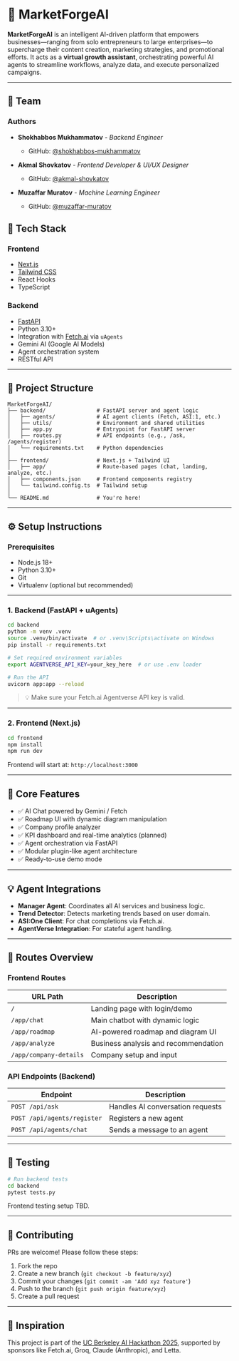 
# 🚀 MarketForgeAI

**MarketForgeAI** is an intelligent AI-driven platform that empowers businesses—ranging from solo entrepreneurs to large enterprises—to supercharge their content creation, marketing strategies, and promotional efforts. It acts as a **virtual growth assistant**, orchestrating powerful AI agents to streamline workflows, analyze data, and execute personalized campaigns.

---

## 👥 Team

### Authors

- **Shokhabbos Mukhammatov** - *Backend Engineer*
  - GitHub: [@shokhabbos-mukhammatov](https://github.com/shokhabbos-mukhammatov)


- **Akmal Shovkatov** - *Frontend Developer & UI/UX Designer*
  - GitHub: [@akmal-shovkatov](https://github.com/Akmalchan)


- **Muzaffar Muratov** - *Machine Learning Engineer*
  - GitHub: [@muzaffar-muratov](https://github.com/Muzaffarbekm)

## 🔧 Tech Stack

### Frontend
- [Next.js](https://nextjs.org/)
- [Tailwind CSS](https://tailwindcss.com/)
- React Hooks
- TypeScript

### Backend
- [FastAPI](https://fastapi.tiangolo.com/)
- Python 3.10+
- Integration with [Fetch.ai](https://fetch.ai/) via `uAgents`
- Gemini AI (Google AI Models)
- Agent orchestration system
- RESTful API

---

## 📁 Project Structure

```
MarketForgeAI/
├── backend/                # FastAPI server and agent logic
│   ├── agents/             # AI agent clients (Fetch, ASI:1, etc.)
│   ├── utils/              # Environment and shared utilities
│   ├── app.py              # Entrypoint for FastAPI server
│   ├── routes.py           # API endpoints (e.g., /ask, /agents/register)
│   └── requirements.txt    # Python dependencies
│
├── frontend/               # Next.js + Tailwind UI
│   ├── app/                # Route-based pages (chat, landing, analyze, etc.)
│   ├── components.json     # Frontend components registry
│   └── tailwind.config.ts  # Tailwind setup
│
└── README.md               # You're here!
```

---

## ⚙️ Setup Instructions

### Prerequisites

- Node.js 18+
- Python 3.10+
- Git
- Virtualenv (optional but recommended)

---

### 1. Backend (FastAPI + uAgents)

```bash
cd backend
python -m venv .venv
source .venv/bin/activate  # or .venv\Scripts\activate on Windows
pip install -r requirements.txt

# Set required environment variables
export AGENTVERSE_API_KEY=your_key_here  # or use .env loader

# Run the API
uvicorn app:app --reload
```

> 💡 Make sure your Fetch.ai Agentverse API key is valid.

---

### 2. Frontend (Next.js)

```bash
cd frontend
npm install
npm run dev
```

Frontend will start at: `http://localhost:3000`

---

## 🧠 Core Features

- ✅ AI Chat powered by Gemini / Fetch
- ✅ Roadmap UI with dynamic diagram manipulation
- ✅ Company profile analyzer
- ✅ KPI dashboard and real-time analytics (planned)
- ✅ Agent orchestration via FastAPI
- ✅ Modular plugin-like agent architecture
- ✅ Ready-to-use demo mode

---

## 💡 Agent Integrations

- **Manager Agent**: Coordinates all AI services and business logic.
- **Trend Detector**: Detects marketing trends based on user domain.
- **ASI:One Client**: For chat completions via Fetch.ai.
- **AgentVerse Integration**: For stateful agent handling.

---

## 📌 Routes Overview

### Frontend Routes

| URL Path            | Description                             |
|---------------------|-----------------------------------------|
| `/`                 | Landing page with login/demo            |
| `/app/chat`         | Main chatbot with dynamic logic         |
| `/app/roadmap`      | AI-powered roadmap and diagram UI       |
| `/app/analyze`      | Business analysis and recommendation    |
| `/app/company-details` | Company setup and input              |

### API Endpoints (Backend)

| Endpoint              | Description                      |
|-----------------------|----------------------------------|
| `POST /api/ask`       | Handles AI conversation requests |
| `POST /api/agents/register` | Registers a new agent     |
| `POST /api/agents/chat`     | Sends a message to an agent |

---

## 🧪 Testing

```bash
# Run backend tests
cd backend
pytest tests.py
```

Frontend testing setup TBD.

---

## 🤝 Contributing

PRs are welcome! Please follow these steps:

1. Fork the repo
2. Create a new branch (`git checkout -b feature/xyz`)
3. Commit your changes (`git commit -am 'Add xyz feature'`)
4. Push to the branch (`git push origin feature/xyz`)
5. Create a pull request

---

## 🧠 Inspiration

This project is part of the [UC Berkeley AI Hackathon 2025](https://uc-berkeley-ai-hackathon-2025.devpost.com/), supported by sponsors like Fetch.ai, Groq, Claude (Anthropic), and Letta.
